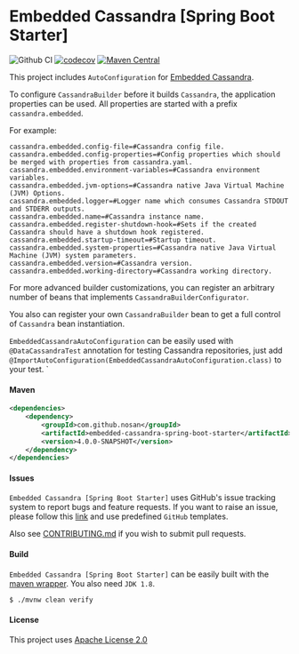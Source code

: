 # Embedded Cassandra [Spring Boot Starter] 
![Github CI](https://github.com/nosan/embedded-cassandra-spring-boot-starter/workflows/build/badge.svg)
[![codecov](https://codecov.io/gh/nosan/embedded-cassandra-spring-boot-starter/branch/master/graph/badge.svg?token=SNW1ICHYXL)](https://codecov.io/gh/nosan/embedded-cassandra-spring-boot-starter)
[![Maven Central](https://maven-badges.herokuapp.com/maven-central/com.github.nosan/embedded-cassandra-spring-boot-starter/badge.svg)](https://maven-badges.herokuapp.com/maven-central/com.github.nosan/embedded-cassandra-spring-boot-starter/)

This project includes `AutoConfiguration` for [Embedded Cassandra](https://github.com/nosan/embedded-cassandra).

To configure `CassandraBuilder` before it builds `Cassandra`, the application 
properties can be used. All properties are started with a prefix `cassandra.embedded`.

For example:

```properties
cassandra.embedded.config-file=#Cassandra config file.
cassandra.embedded.config-properties=#Config properties which should be merged with properties from cassandra.yaml.
cassandra.embedded.environment-variables=#Cassandra environment variables.
cassandra.embedded.jvm-options=#Cassandra native Java Virtual Machine (JVM) Options.
cassandra.embedded.logger=#Logger name which consumes Cassandra STDOUT and STDERR outputs.
cassandra.embedded.name=#Cassandra instance name.
cassandra.embedded.register-shutdown-hook=#Sets if the created Cassandra should have a shutdown hook registered.
cassandra.embedded.startup-timeout=#Startup timeout.
cassandra.embedded.system-properties=#Cassandra native Java Virtual Machine (JVM) system parameters.
cassandra.embedded.version=#Cassandra version.
cassandra.embedded.working-directory=#Cassandra working directory.
```

For more advanced builder customizations, you can register an arbitrary number of beans that implements `CassandraBuilderConfigurator`.

You also can register your own `CassandraBuilder` bean to get a full control of `Cassandra` bean instantiation.    

`EmbeddedCassandraAutoConfiguration` can be easily used with `@DataCassandraTest` annotation for testing Cassandra repositories,
just add `@ImportAutoConfiguration(EmbeddedCassandraAutoConfiguration.class)` to your test.
`

#### Maven

```xml
<dependencies>
    <dependency>
        <groupId>com.github.nosan</groupId>
        <artifactId>embedded-cassandra-spring-boot-starter</artifactId>
        <version>4.0.0-SNAPSHOT</version>
    </dependency>
</dependencies>
```
#### Issues

`Embedded Cassandra [Spring Boot Starter]` uses GitHub's issue tracking system to report bugs and feature
requests. If you want to raise an issue, please follow this [link](https://github.com/nosan/embedded-cassandra-spring-boot-starter/issues)
and use predefined `GitHub` templates.

Also see [CONTRIBUTING.md](CONTRIBUTING.md) if you wish to submit pull requests.


#### Build

`Embedded Cassandra [Spring Boot Starter]` can be easily built with the [maven wrapper](https://github.com/takari/maven-wrapper). You also need `JDK 1.8`.

```bash
$ ./mvnw clean verify
```

#### License

This project uses [Apache License 2.0](https://www.apache.org/licenses/LICENSE-2.0)
